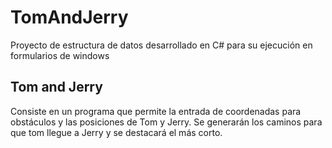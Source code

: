 # TomAndJerry
Proyecto de estructura de datos desarrollado en C# para su ejecución en formularios de windows

## Tom and Jerry
Consiste en un programa que permite la entrada de coordenadas para obstáculos y las posiciones de Tom y Jerry. Se generarán los caminos  para que tom llegue a Jerry y se destacará el más corto.
